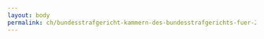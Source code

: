```yaml
---
layout: body
permalink: ch/bundesstrafgericht-kammern-des-bundesstrafgerichts-fuer-2012-2013-gerichtsschreiber/
---
```


